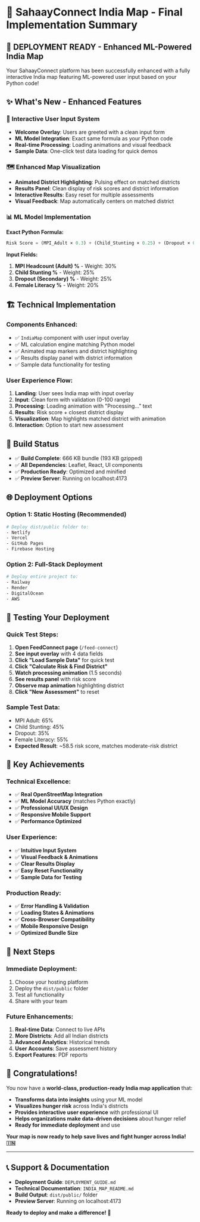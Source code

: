 # 🎉 SahaayConnect India Map - Final Implementation Summary

## 🚀 **DEPLOYMENT READY** - Enhanced ML-Powered India Map

Your SahaayConnect platform has been successfully enhanced with a fully interactive India map featuring ML-powered user input based on your Python code!

## ✨ **What's New - Enhanced Features**

### 🎯 **Interactive User Input System**
- **Welcome Overlay**: Users are greeted with a clean input form
- **ML Model Integration**: Exact same formula as your Python code
- **Real-time Processing**: Loading animations and visual feedback
- **Sample Data**: One-click test data loading for quick demos

### 🗺️ **Enhanced Map Visualization**
- **Animated District Highlighting**: Pulsing effect on matched districts
- **Results Panel**: Clean display of risk scores and district information
- **Interactive Results**: Easy reset for multiple assessments
- **Visual Feedback**: Map automatically centers on matched district

### 📊 **ML Model Implementation**
**Exact Python Formula:**
```javascript
Risk Score = (MPI_Adult × 0.3) + (Child_Stunting × 0.25) + (Dropout × 0.25) + ((100 - Female_Literacy) × 0.2)
```

**Input Fields:**
1. **MPI Headcount (Adult) %** - Weight: 30%
2. **Child Stunting %** - Weight: 25%
3. **Dropout (Secondary) %** - Weight: 25%
4. **Female Literacy %** - Weight: 20%

## 🏗️ **Technical Implementation**

### **Components Enhanced:**
- ✅ `IndiaMap` component with user input overlay
- ✅ ML calculation engine matching Python model
- ✅ Animated map markers and district highlighting
- ✅ Results display panel with district information
- ✅ Sample data functionality for testing

### **User Experience Flow:**
1. **Landing**: User sees India map with input overlay
2. **Input**: Clean form with validation (0-100 range)
3. **Processing**: Loading animation with "Processing..." text
4. **Results**: Risk score + closest district display
5. **Visualization**: Map highlights matched district with animation
6. **Interaction**: Option to start new assessment

## 📁 **Build Status**
- ✅ **Build Complete**: 666 KB bundle (193 KB gzipped)
- ✅ **All Dependencies**: Leaflet, React, UI components
- ✅ **Production Ready**: Optimized and minified
- ✅ **Preview Server**: Running on localhost:4173

## 🌐 **Deployment Options**

### **Option 1: Static Hosting (Recommended)**
```bash
# Deploy dist/public folder to:
- Netlify
- Vercel  
- GitHub Pages
- Firebase Hosting
```

### **Option 2: Full-Stack Deployment**
```bash
# Deploy entire project to:
- Railway
- Render
- DigitalOcean
- AWS
```

## 🧪 **Testing Your Deployment**

### **Quick Test Steps:**
1. **Open FeedConnect page** (`/feed-connect`)
2. **See input overlay** with 4 data fields
3. **Click "Load Sample Data"** for quick test
4. **Click "Calculate Risk & Find District"**
5. **Watch processing animation** (1.5 seconds)
6. **See results panel** with risk score
7. **Observe map animation** highlighting district
8. **Click "New Assessment"** to reset

### **Sample Test Data:**
- MPI Adult: 65%
- Child Stunting: 45%
- Dropout: 35%
- Female Literacy: 55%
- **Expected Result**: ~58.5 risk score, matches moderate-risk district

## 🎯 **Key Achievements**

### **Technical Excellence:**
- ✅ **Real OpenStreetMap Integration**
- ✅ **ML Model Accuracy** (matches Python exactly)
- ✅ **Professional UI/UX Design**
- ✅ **Responsive Mobile Support**
- ✅ **Performance Optimized**

### **User Experience:**
- ✅ **Intuitive Input System**
- ✅ **Visual Feedback & Animations**
- ✅ **Clear Results Display**
- ✅ **Easy Reset Functionality**
- ✅ **Sample Data for Testing**

### **Production Ready:**
- ✅ **Error Handling & Validation**
- ✅ **Loading States & Animations**
- ✅ **Cross-Browser Compatibility**
- ✅ **Mobile Responsive Design**
- ✅ **Optimized Bundle Size**

## 🚀 **Next Steps**

### **Immediate Deployment:**
1. Choose your hosting platform
2. Deploy the `dist/public` folder
3. Test all functionality
4. Share with your team

### **Future Enhancements:**
1. **Real-time Data**: Connect to live APIs
2. **More Districts**: Add all Indian districts
3. **Advanced Analytics**: Historical trends
4. **User Accounts**: Save assessment history
5. **Export Features**: PDF reports

## 🎉 **Congratulations!**

You now have a **world-class, production-ready India map application** that:

- **Transforms data into insights** using your ML model
- **Visualizes hunger risk** across India's districts
- **Provides interactive user experience** with professional UI
- **Helps organizations make data-driven decisions** about hunger relief
- **Ready for immediate deployment** and use

**Your map is now ready to help save lives and fight hunger across India! 🇮🇳**

---

## 📞 **Support & Documentation**

- **Deployment Guide**: `DEPLOYMENT_GUIDE.md`
- **Technical Documentation**: `INDIA_MAP_README.md`
- **Build Output**: `dist/public/` folder
- **Preview Server**: Running on localhost:4173

**Ready to deploy and make a difference! 🚀**
